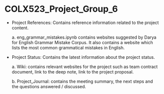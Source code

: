 # COLX523_Project_Group_6

- Project References: Contains reference information related to the project content.
  
  a. eng_grammar_mistakes.ipynb contains websites suggested by Darya for English Grammar Mistake Corpus.
  It also contains a website which lists the most common grammatical mistakes in English.
  
- Project Status: Contains the latest information about the project status.

  a. Wiki: contains relevant websites for the project such as team contract document, link to the deep note, link to the project proposal.
  
  b. Project_Journal: contains the meeting summary, the next steps and the questions answered / discussed. 
